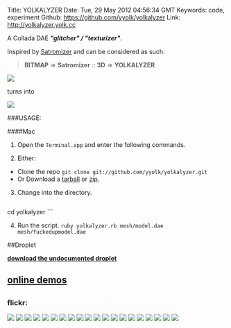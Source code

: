 Title: YOLKALYZER
Date: Tue, 29 May 2012 04:56:34 GMT
Keywords: code, experiment
Github: https://github.com/yyolk/yolkalyzer
Link: http://yolkalyzer.yolk.cc

A Collada DAE ***"glitcher" / "texturizer"***. 

Inspired by [Satromizer](http://jonsatrom.com/satromizer/) and can be considered as such: 

> **BITMAP** => **Satromizer** :: **3D** => **YOLKALYZER**

![](http://farm9.staticflickr.com/8017/7194214842_4f3e9385f0_o.png)

turns into 

![](http://farm9.staticflickr.com/8159/7174927072_a97dd787cf_o.png)

###USAGE:

####Mac

1. Open the `Terminal.app` and enter the following commands.

2. Either:
  - Clone the repo
    ```git clone git://github.com/yyolk/yolkalyzer.git```
  - Or Download a [tarball](https://github.com/yyolk/yolkalyzer/tarball/master) or [zip](https://github.com/yyolk/yolkalyzer/zipball/master).


3. Change into the directory.
    ```
cd yolkalyzer
    ```

4. Run the script.
    ```ruby yolkalyzer.rb mesh/model.dae mesh/fuckedupmodel.dae```

##Droplet

**[<i class="icon-download-alt"></i> download the <span class="fontawesome-bolt"></span> undocumented <span class="fontawesome-bolt"></span> droplet](https://github.com/yyolk/yolkalyzer/archive/droplet.zip)**

## <a href="http://yolkalyzer.yolk.cc/" class="fontawesome-external-link">online demos</a>

## <a href="https://github.com/yyolk/yolkalyzer" class="zocial-github" alt="github repo" title="github repo"></a>

### flickr:
![](http://farm8.staticflickr.com/7075/7253942976_65e1f6a323_o.png)
![](http://farm9.staticflickr.com/8012/7253943666_06977221df_o.png)
![](http://farm8.staticflickr.com/7230/7253992914_648891c03a_o.png)
![](http://farm8.staticflickr.com/7073/7253943998_1111c7fc6f_o.png)
![](http://farm9.staticflickr.com/8004/7253943300_41ed406c44_o.png)
![](http://farm9.staticflickr.com/8013/7253993244_33891951e7_o.png)
![](http://farm9.staticflickr.com/8017/7194214842_4f3e9385f0_o.png)
![](http://farm6.staticflickr.com/5470/7194214902_0dc2497af6_o.png)
![](http://farm8.staticflickr.com/7239/7178942842_d583955423_o.jpg)
![](http://farm8.staticflickr.com/7238/7170305354_916bf9770c_o.png)
![](http://farm9.staticflickr.com/8152/7253885124_3e51026a41_o.png)
![](http://farm8.staticflickr.com/7089/7253941074_6fd98b3b81_o.png)
![](http://farm8.staticflickr.com/7074/7253992652_71a1d252f5_o.png)
![](http://farm8.staticflickr.com/7212/7253940232_f37029f065_o.png)
![](http://farm6.staticflickr.com/5345/7201007732_8647c320f7_o.png)
![](http://farm8.staticflickr.com/7084/7174926726_8d4ca45dbd_o.png)
![](http://farm8.staticflickr.com/7093/7253941384_8d9509254a_o.png)
![](http://farm8.staticflickr.com/7222/7253942406_5ed99ebd3a_o.png)
![](http://farm8.staticflickr.com/7086/7174926302_e757aaa261_o.png)
![](http://farm9.staticflickr.com/8142/7174925518_f075eebe13_o.png)
